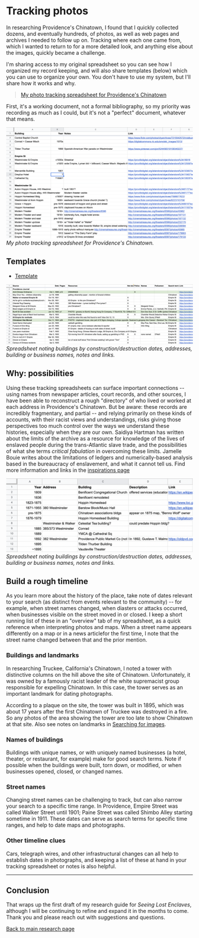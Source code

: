 # Tracking photos

In researching Providence's Chinatown, I found that I quickly collected dozens, and eventually hundreds, of photos, as well as web pages and archives I needed to follow up on. Tracking where each one came from, which I wanted to return to for a more detailed look, and anything else about the images, quickly became a challenge. 

I'm sharing access to my original spreadsheet so you can see how I organized my record keeping, and will also share templates (below) which you can use to organize your own. You don't have to use my system, but I'll share how it works and why. 

> [My photo tracking spreadsheet for Providence's Chinatown](https://docs.google.com/spreadsheets/d/1QN0UFXkYftnWY7G6bLlgcGm2uxCsbUcyRMfKfj_6y90/edit#gid=0)

First, it's a working document, not a formal bibliography, so my priority was recording as much as I could, but it's not a "perfect" document, whatever that means. 

![photo tracking spreadsheet](images/tracking-spreadsheet.png)
_My photo tracking spreadsheet for Providence's Chinatown._


## Templates 

* [Template](https://docs.google.com/spreadsheets/d/1na1BaZ8Op2iSwOGbWPYKhEflKvbEIm6IlLbMnkNj4TM/edit#gid=6183643)

![](images/tracking-newspapers.png)
_Spreadsheet noting buildings by construction/destruction dates, addresses, building or business names, notes and links._


## Why: possibilities

Using these tracking spreadsheets can surface important connections -- using names from newspaper articles, court records, and other sources, I have been able to reconstruct a rough "directory" of who lived or worked at each address in Providence's Chinatown. But be aware: these records are incredibly fragmentary, and partial -- and relying primarily on these kinds of accounts, with their racist views and understandings, risks giving those perspectives too much control over the ways we understand these histories, especially when they are our own. Saidiya Hartman has written about the limits of the archive as a resource for knowledge of the lives of enslaved people during the trans-Atlantic slave trade, and the possibilities of what she terms _critical fabulation_ in overcoming these limits. Jamelle Bouie writes about the limitations of ledgers and numerically-based analysis based in the bureaucracy of enslavement, and what it cannot tell us. Find more information and links in the [inspirations page](/inspirations.md)

![buildings](images/tracking-buildings.png)
_Spreadsheet noting buildings by construction/destruction dates, addresses, building or business names, notes and links._


## Build a rough timeline

As you learn more about the history of the place, take note of dates relevant to your search (as distinct from events relevant to the community) -- for example, when street names changed, when diasters or attacks occurred, when businesses visible on the street moved in or closed. I keep a short running list of these in an "overview" tab of my spreadsheet, as a quick reference when interpreting photos and maps. When a street name appears differently on a map or in a news articlefor the first time, I note that the street name changed between that and the prior mention.


### Buildings and landmarks

In researching Truckee, California's Chinatown, I noted a tower with distinctive columns on the hill above the site of Chinatown. Unfortunately, it was owned by a famously racist leader of the white supremacist group responsible for expelling Chinatown. In this case, the tower serves as an important landmark for dating photographs. 

According to a plaque on the site, the tower was built in 1895, which was about 17 years after the first Chinatown of Truckee was destroyed in a fire. So any photos of the area showing the tower are too late to show Chinatown at that site. Also see notes on landmarks in [Searching for images](images.md). 


### Names of buildings

Buildings with unique names, or with uniquely named businesses (a hotel, theater, or restaurant, for example) make for good search terms. Note if possible when the buildings were built, torn down, or modified, or when businesses opened, closed, or changed names.


### Street names

Changing street names can be challenging to track, but can also narrow your search to a specific time range. In Providence, Empire Street was called Walker Street until 1901; Paine Street was called Shimbo Alley starting sometime in 1911. These dates can serve as search terms for specific time ranges, and help to date maps and photographs.


### Other timeline clues

Cars, telegraph wires, and other infrastructural changes can all help to establish dates in photographs, and keeping a list of these at hand in your tracking spreadsheet or notes is also helpful.


----

## Conclusion

That wraps up the first draft of my research guide for _Seeing Lost Enclaves_, although I will be continuing to refine and expand it in the months to come. Thank you and please reach out with suggestions and questions.

[Back to main research page](research/) 
